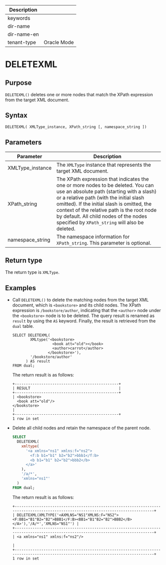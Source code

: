 | Description   |                 |
|---------------|-----------------|
| keywords      |                 |
| dir-name      |                 |
| dir-name-en   |                 |
| tenant-type   | Oracle Mode     |

# DELETEXML

## Purpose

`DELETEXML()` deletes one or more nodes that match the XPath expression from the target XML document. 

## Syntax

```sql
DELETEXML( XMLType_instance, XPath_string [, namespace_string ])
```

## Parameters

| **Parameter** | **Description** |
| -------- | -------- |
| XMLType_instance | The `XMLType` instance that represents the target XML document.  |
| XPath_string | The XPath expression that indicates the one or more nodes to be deleted. You can use an absolute path (starting with a slash) or a relative path (with the initial slash omitted). If the initial slash is omitted, the context of the relative path is the root node by default. All child nodes of the nodes specified by `XPath_string` will also be deleted.  |
| namespace_string | The namespace information for `XPath_string`. This parameter is optional.  |

## Return type

The return type is `XMLType`. 

## Examples

* Call `DELETEXML()` to delete the matching nodes from the target XML document, which is `<bookstore>` and its child nodes. The XPath expression is `/bookstore/author`, indicating that the `<author>` node under the `<bookstore>` node is to be deleted. The query result is renamed as `result` by using the `AS` keyword. Finally, the result is retrieved from the `dual` table. 

   ```shell
   SELECT DELETEXML(
           XMLtype('<bookstore>
                     <book att="old"></book>
                     <author>carrot</author>
                   </bookstore>'),
           '/bookstore/author'
         ) AS result
   FROM dual;
   ```

   The return result is as follows:

   ```shell
   +-----------------------------------------------+
   | RESULT                                        |
   +-----------------------------------------------+
   | <bookstore>
     <book att="old"/>
   </bookstore>
   |
   +-----------------------------------------------+
   1 row in set
   ```

* Delete all child nodes and retain the namespace of the parent node. 

   ```sql
   SELECT
     DELETEXML(
       xmltype(
         '<a xmlns="ns1" xmlns:f="ns2">
           <f:b b1="b1" b2="b2">bbb1</f:b>
           <b b1="b1" b2="b2">bbb2</b>
         </a>'
       ),
       '/a/*',
       'xmlns="ns1"'
     )
   FROM dual;
   ```

   The return result is as follows:

   ```shell
   +----------------------------------------------------------------------------------------------------------------------------------+
   | DELETEXML(XMLTYPE('<AXMLNS="NS1"XMLNS:F="NS2"><F:BB1="B1"B2="B2">BBB1</F:B><BB1="B1"B2="B2">BBB2</B></A>'),'/A/*','XMLNS="NS1"') |
   +----------------------------------------------------------------------------------------------------------------------------------+
   | <a xmlns="ns1" xmlns:f="ns2"/>
                                                                                                     |
   +----------------------------------------------------------------------------------------------------------------------------------+
   1 row in set
   ```
